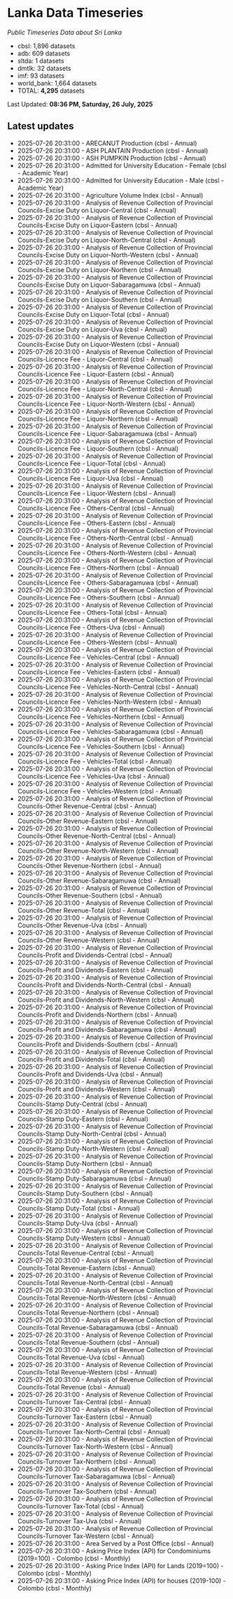 # Lanka Data Timeseries
*Public Timeseries Data about Sri Lanka*

* cbsl: 1,896 datasets
* adb: 609 datasets
* sltda: 1 datasets
* dmtlk: 32 datasets
* imf: 93 datasets
* world_bank: 1,664 datasets
* TOTAL: **4,295** datasets

Last Updated: **08:36 PM, Saturday, 26 July, 2025**

## Latest updates

* 2025-07-26 20:31:00 - ARECANUT Production (cbsl - Annual)
* 2025-07-26 20:31:00 - ASH PLANTAIN Production (cbsl - Annual)
* 2025-07-26 20:31:00 - ASH PUMPKIN Production (cbsl - Annual)
* 2025-07-26 20:31:00 - Admitted for University Education - Female (cbsl - Academic Year)
* 2025-07-26 20:31:00 - Admitted for University Education - Male (cbsl - Academic Year)
* 2025-07-26 20:31:00 - Agriculture Volume Index (cbsl - Annual)
* 2025-07-26 20:31:00 - Analysis of Revenue Collection of Provincial Councils-Excise Duty on Liquor-Central (cbsl - Annual)
* 2025-07-26 20:31:00 - Analysis of Revenue Collection of Provincial Councils-Excise Duty on Liquor-Eastern (cbsl - Annual)
* 2025-07-26 20:31:00 - Analysis of Revenue Collection of Provincial Councils-Excise Duty on Liquor-North-Central (cbsl - Annual)
* 2025-07-26 20:31:00 - Analysis of Revenue Collection of Provincial Councils-Excise Duty on Liquor-North-Western (cbsl - Annual)
* 2025-07-26 20:31:00 - Analysis of Revenue Collection of Provincial Councils-Excise Duty on Liquor-Northern (cbsl - Annual)
* 2025-07-26 20:31:00 - Analysis of Revenue Collection of Provincial Councils-Excise Duty on Liquor-Sabaragamuwa (cbsl - Annual)
* 2025-07-26 20:31:00 - Analysis of Revenue Collection of Provincial Councils-Excise Duty on Liquor-Southern (cbsl - Annual)
* 2025-07-26 20:31:00 - Analysis of Revenue Collection of Provincial Councils-Excise Duty on Liquor-Total (cbsl - Annual)
* 2025-07-26 20:31:00 - Analysis of Revenue Collection of Provincial Councils-Excise Duty on Liquor-Uva (cbsl - Annual)
* 2025-07-26 20:31:00 - Analysis of Revenue Collection of Provincial Councils-Excise Duty on Liquor-Western (cbsl - Annual)
* 2025-07-26 20:31:00 - Analysis of Revenue Collection of Provincial Councils-Licence Fee - Liquor-Central (cbsl - Annual)
* 2025-07-26 20:31:00 - Analysis of Revenue Collection of Provincial Councils-Licence Fee - Liquor-Eastern (cbsl - Annual)
* 2025-07-26 20:31:00 - Analysis of Revenue Collection of Provincial Councils-Licence Fee - Liquor-North-Central (cbsl - Annual)
* 2025-07-26 20:31:00 - Analysis of Revenue Collection of Provincial Councils-Licence Fee - Liquor-North-Western (cbsl - Annual)
* 2025-07-26 20:31:00 - Analysis of Revenue Collection of Provincial Councils-Licence Fee - Liquor-Northern (cbsl - Annual)
* 2025-07-26 20:31:00 - Analysis of Revenue Collection of Provincial Councils-Licence Fee - Liquor-Sabaragamuwa (cbsl - Annual)
* 2025-07-26 20:31:00 - Analysis of Revenue Collection of Provincial Councils-Licence Fee - Liquor-Southern (cbsl - Annual)
* 2025-07-26 20:31:00 - Analysis of Revenue Collection of Provincial Councils-Licence Fee - Liquor-Total (cbsl - Annual)
* 2025-07-26 20:31:00 - Analysis of Revenue Collection of Provincial Councils-Licence Fee - Liquor-Uva (cbsl - Annual)
* 2025-07-26 20:31:00 - Analysis of Revenue Collection of Provincial Councils-Licence Fee - Liquor-Western (cbsl - Annual)
* 2025-07-26 20:31:00 - Analysis of Revenue Collection of Provincial Councils-Licence Fee - Others-Central (cbsl - Annual)
* 2025-07-26 20:31:00 - Analysis of Revenue Collection of Provincial Councils-Licence Fee - Others-Eastern (cbsl - Annual)
* 2025-07-26 20:31:00 - Analysis of Revenue Collection of Provincial Councils-Licence Fee - Others-North-Central (cbsl - Annual)
* 2025-07-26 20:31:00 - Analysis of Revenue Collection of Provincial Councils-Licence Fee - Others-North-Western (cbsl - Annual)
* 2025-07-26 20:31:00 - Analysis of Revenue Collection of Provincial Councils-Licence Fee - Others-Northern (cbsl - Annual)
* 2025-07-26 20:31:00 - Analysis of Revenue Collection of Provincial Councils-Licence Fee - Others-Sabaragamuwa (cbsl - Annual)
* 2025-07-26 20:31:00 - Analysis of Revenue Collection of Provincial Councils-Licence Fee - Others-Southern (cbsl - Annual)
* 2025-07-26 20:31:00 - Analysis of Revenue Collection of Provincial Councils-Licence Fee - Others-Total (cbsl - Annual)
* 2025-07-26 20:31:00 - Analysis of Revenue Collection of Provincial Councils-Licence Fee - Others-Uva (cbsl - Annual)
* 2025-07-26 20:31:00 - Analysis of Revenue Collection of Provincial Councils-Licence Fee - Others-Western (cbsl - Annual)
* 2025-07-26 20:31:00 - Analysis of Revenue Collection of Provincial Councils-Licence Fee - Vehicles-Central (cbsl - Annual)
* 2025-07-26 20:31:00 - Analysis of Revenue Collection of Provincial Councils-Licence Fee - Vehicles-Eastern (cbsl - Annual)
* 2025-07-26 20:31:00 - Analysis of Revenue Collection of Provincial Councils-Licence Fee - Vehicles-North-Central (cbsl - Annual)
* 2025-07-26 20:31:00 - Analysis of Revenue Collection of Provincial Councils-Licence Fee - Vehicles-North-Western (cbsl - Annual)
* 2025-07-26 20:31:00 - Analysis of Revenue Collection of Provincial Councils-Licence Fee - Vehicles-Northern (cbsl - Annual)
* 2025-07-26 20:31:00 - Analysis of Revenue Collection of Provincial Councils-Licence Fee - Vehicles-Sabaragamuwa (cbsl - Annual)
* 2025-07-26 20:31:00 - Analysis of Revenue Collection of Provincial Councils-Licence Fee - Vehicles-Southern (cbsl - Annual)
* 2025-07-26 20:31:00 - Analysis of Revenue Collection of Provincial Councils-Licence Fee - Vehicles-Total (cbsl - Annual)
* 2025-07-26 20:31:00 - Analysis of Revenue Collection of Provincial Councils-Licence Fee - Vehicles-Uva (cbsl - Annual)
* 2025-07-26 20:31:00 - Analysis of Revenue Collection of Provincial Councils-Licence Fee - Vehicles-Western (cbsl - Annual)
* 2025-07-26 20:31:00 - Analysis of Revenue Collection of Provincial Councils-Other Revenue-Central (cbsl - Annual)
* 2025-07-26 20:31:00 - Analysis of Revenue Collection of Provincial Councils-Other Revenue-Eastern (cbsl - Annual)
* 2025-07-26 20:31:00 - Analysis of Revenue Collection of Provincial Councils-Other Revenue-North-Central (cbsl - Annual)
* 2025-07-26 20:31:00 - Analysis of Revenue Collection of Provincial Councils-Other Revenue-North-Western (cbsl - Annual)
* 2025-07-26 20:31:00 - Analysis of Revenue Collection of Provincial Councils-Other Revenue-Northern (cbsl - Annual)
* 2025-07-26 20:31:00 - Analysis of Revenue Collection of Provincial Councils-Other Revenue-Sabaragamuwa (cbsl - Annual)
* 2025-07-26 20:31:00 - Analysis of Revenue Collection of Provincial Councils-Other Revenue-Southern (cbsl - Annual)
* 2025-07-26 20:31:00 - Analysis of Revenue Collection of Provincial Councils-Other Revenue-Total (cbsl - Annual)
* 2025-07-26 20:31:00 - Analysis of Revenue Collection of Provincial Councils-Other Revenue-Uva (cbsl - Annual)
* 2025-07-26 20:31:00 - Analysis of Revenue Collection of Provincial Councils-Other Revenue-Western (cbsl - Annual)
* 2025-07-26 20:31:00 - Analysis of Revenue Collection of Provincial Councils-Profit and Dividends-Central (cbsl - Annual)
* 2025-07-26 20:31:00 - Analysis of Revenue Collection of Provincial Councils-Profit and Dividends-Eastern (cbsl - Annual)
* 2025-07-26 20:31:00 - Analysis of Revenue Collection of Provincial Councils-Profit and Dividends-North-Central (cbsl - Annual)
* 2025-07-26 20:31:00 - Analysis of Revenue Collection of Provincial Councils-Profit and Dividends-North-Western (cbsl - Annual)
* 2025-07-26 20:31:00 - Analysis of Revenue Collection of Provincial Councils-Profit and Dividends-Northern (cbsl - Annual)
* 2025-07-26 20:31:00 - Analysis of Revenue Collection of Provincial Councils-Profit and Dividends-Sabaragamuwa (cbsl - Annual)
* 2025-07-26 20:31:00 - Analysis of Revenue Collection of Provincial Councils-Profit and Dividends-Southern (cbsl - Annual)
* 2025-07-26 20:31:00 - Analysis of Revenue Collection of Provincial Councils-Profit and Dividends-Total (cbsl - Annual)
* 2025-07-26 20:31:00 - Analysis of Revenue Collection of Provincial Councils-Profit and Dividends-Uva (cbsl - Annual)
* 2025-07-26 20:31:00 - Analysis of Revenue Collection of Provincial Councils-Profit and Dividends-Western (cbsl - Annual)
* 2025-07-26 20:31:00 - Analysis of Revenue Collection of Provincial Councils-Stamp Duty-Central (cbsl - Annual)
* 2025-07-26 20:31:00 - Analysis of Revenue Collection of Provincial Councils-Stamp Duty-Eastern (cbsl - Annual)
* 2025-07-26 20:31:00 - Analysis of Revenue Collection of Provincial Councils-Stamp Duty-North-Central (cbsl - Annual)
* 2025-07-26 20:31:00 - Analysis of Revenue Collection of Provincial Councils-Stamp Duty-North-Western (cbsl - Annual)
* 2025-07-26 20:31:00 - Analysis of Revenue Collection of Provincial Councils-Stamp Duty-Northern (cbsl - Annual)
* 2025-07-26 20:31:00 - Analysis of Revenue Collection of Provincial Councils-Stamp Duty-Sabaragamuwa (cbsl - Annual)
* 2025-07-26 20:31:00 - Analysis of Revenue Collection of Provincial Councils-Stamp Duty-Southern (cbsl - Annual)
* 2025-07-26 20:31:00 - Analysis of Revenue Collection of Provincial Councils-Stamp Duty-Total (cbsl - Annual)
* 2025-07-26 20:31:00 - Analysis of Revenue Collection of Provincial Councils-Stamp Duty-Uva (cbsl - Annual)
* 2025-07-26 20:31:00 - Analysis of Revenue Collection of Provincial Councils-Stamp Duty-Western (cbsl - Annual)
* 2025-07-26 20:31:00 - Analysis of Revenue Collection of Provincial Councils-Total Revenue-Central (cbsl - Annual)
* 2025-07-26 20:31:00 - Analysis of Revenue Collection of Provincial Councils-Total Revenue-Eastern (cbsl - Annual)
* 2025-07-26 20:31:00 - Analysis of Revenue Collection of Provincial Councils-Total Revenue-North-Central (cbsl - Annual)
* 2025-07-26 20:31:00 - Analysis of Revenue Collection of Provincial Councils-Total Revenue-North-Western (cbsl - Annual)
* 2025-07-26 20:31:00 - Analysis of Revenue Collection of Provincial Councils-Total Revenue-Northern (cbsl - Annual)
* 2025-07-26 20:31:00 - Analysis of Revenue Collection of Provincial Councils-Total Revenue-Sabaragamuwa (cbsl - Annual)
* 2025-07-26 20:31:00 - Analysis of Revenue Collection of Provincial Councils-Total Revenue-Southern (cbsl - Annual)
* 2025-07-26 20:31:00 - Analysis of Revenue Collection of Provincial Councils-Total Revenue-Uva (cbsl - Annual)
* 2025-07-26 20:31:00 - Analysis of Revenue Collection of Provincial Councils-Total Revenue-Western (cbsl - Annual)
* 2025-07-26 20:31:00 - Analysis of Revenue Collection of Provincial Councils-Total Revenue (cbsl - Annual)
* 2025-07-26 20:31:00 - Analysis of Revenue Collection of Provincial Councils-Turnover Tax-Central (cbsl - Annual)
* 2025-07-26 20:31:00 - Analysis of Revenue Collection of Provincial Councils-Turnover Tax-Eastern (cbsl - Annual)
* 2025-07-26 20:31:00 - Analysis of Revenue Collection of Provincial Councils-Turnover Tax-North-Central (cbsl - Annual)
* 2025-07-26 20:31:00 - Analysis of Revenue Collection of Provincial Councils-Turnover Tax-North-Western (cbsl - Annual)
* 2025-07-26 20:31:00 - Analysis of Revenue Collection of Provincial Councils-Turnover Tax-Northern (cbsl - Annual)
* 2025-07-26 20:31:00 - Analysis of Revenue Collection of Provincial Councils-Turnover Tax-Sabaragamuwa (cbsl - Annual)
* 2025-07-26 20:31:00 - Analysis of Revenue Collection of Provincial Councils-Turnover Tax-Southern (cbsl - Annual)
* 2025-07-26 20:31:00 - Analysis of Revenue Collection of Provincial Councils-Turnover Tax-Total (cbsl - Annual)
* 2025-07-26 20:31:00 - Analysis of Revenue Collection of Provincial Councils-Turnover Tax-Uva (cbsl - Annual)
* 2025-07-26 20:31:00 - Analysis of Revenue Collection of Provincial Councils-Turnover Tax-Western (cbsl - Annual)
* 2025-07-26 20:31:00 - Area Served by a Post Office (cbsl - Annual)
* 2025-07-26 20:31:00 - Asking Price Index (API) for Condominiums (2019=100) - Colombo (cbsl - Monthly)
* 2025-07-26 20:31:00 - Asking Price Index (API) for Lands (2019=100) - Colombo (cbsl - Monthly)
* 2025-07-26 20:31:00 - Asking Price Index (API) for houses (2019-100) - Colombo (cbsl - Monthly)